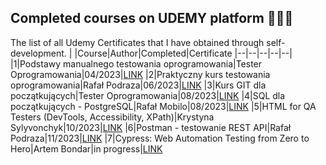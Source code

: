 ## Completed courses on UDEMY platform 👩🏻‍🎓
The list of all Udemy Certificates that I have obtained through self-development. 
|  |Course|Author|Completed|Certificate
|--|--|--|--|--|
|1|Podstawy manualnego testowania oprogramowania|Tester Oprogramowania|04/2023|[LINK](https://www.udemy.com/certificate/UC-a5a15448-75a3-43b2-9007-f9082643c0be/)
|2|Praktyczny kurs testowania oprogramowania|Rafał Podraza|06/2023|[LINK](https://www.udemy.com/certificate/UC-0d768115-2bd7-44b9-b669-88ecf0c7ec7e/)
|3|Kurs GIT dla początkujących|Tester Oprogramowania|08/2023|[LINK](https://www.udemy.com/certificate/UC-df602190-9d86-405c-94ce-3033af3af66e/)
|4|SQL dla początkujących - PostgreSQL|Rafał Mobilo|08/2023|[LINK](https://www.udemy.com/certificate/UC-adeb96c5-d9d9-4245-be78-82747af491f3/)
|5|HTML for QA Testers (DevTools, Accessibility, XPath)|Krystyna Sylyvonchyk|10/2023|[LINK](https://www.udemy.com/certificate/UC-73c38e44-9a04-46ec-8cb1-933559a434b9/)
|6|Postman - testowanie REST API|Rafał Podraza|11/2023|[LINK](https://www.udemy.com/certificate/UC-91f306fd-43d7-4527-bcff-3da96f13e4a1/)
|7|Cypress: Web Automation Testing from Zero to Hero|Artem Bondar|in progress|[LINK]()
